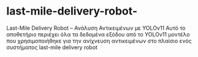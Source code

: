 # last-mile-delivery-robot-
 Last-Mile Delivery Robot – Ανάλυση Αντικειμένων με YOLOv11 Αυτό το αποθετήριο περιέχει όλα τα δεδομένα εξόδου από το YOLOv11 μοντέλο που χρησιμοποιήθηκε για την ανίχνευση αντικειμένων στο πλαίσιο ενός συστήματος last-mile delivery robot
